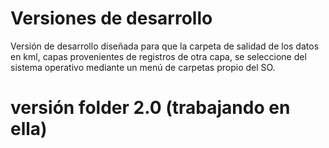 # Versiones de desarrollo
Versión de desarrollo diseñada para que la carpeta de salidad de los datos en kml, capas provenientes de registros de otra capa, se seleccione del sistema operativo
mediante un menú de carpetas propio del SO.

# versión folder 2.0 (trabajando en ella)